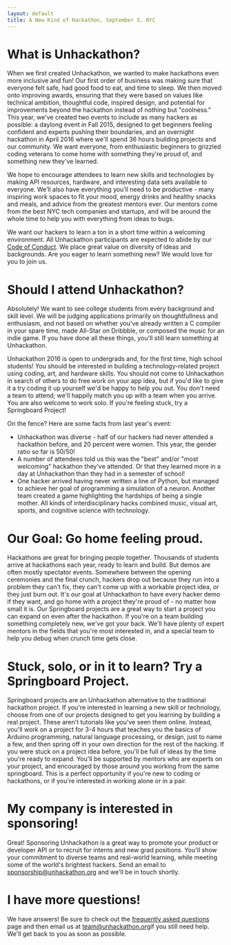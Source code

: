 ```yaml
---
layout: default
title: A New Kind of Hackathon, September 5, NYC
---
```



# What is Unhackathon?
When we first created Unhackathon, we wanted to make hackathons even more inclusive and fun! Our first order of business was making sure that everyone felt safe, had good food to eat, and time to sleep. We then moved onto improving awards, ensuring that they were based on values like technical ambition, thoughtful code, inspired design, and potential for improvements beyond the hackathon instead of nothing but "coolness." This year, we've created two events to include as many hackers as possible: a daylong event in Fall 2015, designed to get beginners feeling confident and experts pushing their boundaries, and an overnight hackathon in April 2016 where we'll spend 36 hours building projects and our community. We want everyone, from enthusiastic beginners to grizzled coding veterans to come home with something they're proud of, and something new they've learned.

We hope to encourage attendees to learn new skills and technologies by making API resources, hardware, and interesting data sets available to everyone. We’ll also have everything you’ll need to be productive - many inspiring work spaces to fit your mood, energy drinks and healthy snacks and meals, and advice from the greatest mentors ever. Our mentors come from the best NYC tech companies and startups, and will be around the whole time to help you with everything from ideas to bugs.

We want our hackers to learn a ton in a short time within a welcoming environment. All Unhackathon participants are expected to abide by our [Code of Conduct](/code-of-conduct). We place great value on diversity of ideas and backgrounds. Are you eager to learn something new? We would love for you to join us.

# Should I attend Unhackathon?
Absolutely! We want to see college students from every background and skill level. We will be judging applications primarily on thoughtfullness and enthusiasm, and not based on whether you've already written a C compiler in your spare time, made All-Star on Dribbble, or composed the music for an indie game. If you have done all these things, you'll still learn something at Unhackathon.

Unhackathon 2016 is open to undergrads and, for the first time, high school students! You should be interested in building a technology-related project using coding, art, and hardware skills. You should not come to Unhackathon in search of others to do free work on your app idea, but if you'd like to give it a try coding it up yourself we'd be happy to help you out. You don't need a team to attend; we'll happily match you up with a team when you arrive. You are also welcome to work solo. If you're feeling stuck, try a Springboard Project!

On the fence? Here are some facts from last year's event:
<ul>
  <li>Unhackathon was diverse - half of our hackers had never attended a hackathon before, and 20 percent were women. This year, the gender ratio so far is 50/50! </li>
  <li>A number of attendees told us this was the "best" and/or "most welcoming" hackathon they've attended. Or that they learned more in a day at Unhackathon than they had in a semester of school!</li>
  <li>One hacker arrived having never written a line of Python, but managed to achieve her goal of programming a simulation of a neuron. Another team created a game highlighting the hardships of being a single mother. All kinds of interdisciplinary hacks combined music, visual art, sports, and cognitive science with technology.</li>
</ul>

# Our Goal: Go home feeling proud.
Hackathons are great for bringing people together. Thousands of students arrive at hackathons each year, ready to learn and build. But demos are often mostly spectator events. Somewhere between the opening ceremonies and the final crunch, hackers drop out because they run into a problem they can't fix, they can't come up with a workable project idea, or they just burn out. It's our goal at Unhackathon to have every hacker demo if they want, and go home with a project they're proud of - no matter how small it is. Our Springboard projects are a great way to start a project you can expand on even after the hackathon. If you're on a team building something completely new, we've got your back. We'll have plenty of expert mentors in the fields that you're most interested in, and a special team to help you debug when crunch time gets close.

# Stuck, solo, or in it to learn? Try a Springboard Project. 
Springboard projects are an Unhackathon alternative to the traditional hackathon project. If you're interested in learning a new skill or technology, choose from one of our projects designed to get you learning by building a real project. These aren't tutorials like you've seen them online. Instead, you'll work on a project for 3-4 hours that teaches you the basics of Arduino programming, natural language processing, or design, just to name a few, and then spring off in your own direction for the rest of the hacking. If you were stuck on a project idea before, you'll be full of ideas by the time you're ready to expand. You'll be supported by mentors who are experts on your project, and encouraged by those around you working from the same springboard. This is a perfect opportunity if you're new to coding or hackathons, or if you're interested in working alone or in a pair.

# My company is interested in sponsoring!
Great! Sponsoring Unhackathon is a great way to promote your product or developer API or to recruit for interns and new grad positions. You'll show your commitment to diverse teams and real-world learning, while meeting some of the world's brightest hackers. Send an email to [sponsorship@unhackathon.org](mailto:sponsorship@unhackathon.org) and we'll be in touch shortly.

# I have more questions!
We have answers! Be sure to check out the [frequently asked questions](/faq/) page and then email us at [team@unhackathon.org](mailto:team@unhackathon.org)if you still need help. We'll get back to you as soon as possible.
